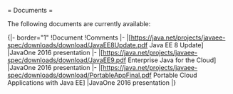 = Documents =

The following documents are currently available:

{|- border="1"
!Document
!Comments
|-
|[https://java.net/projects/javaee-spec/downloads/download/JavaEE8Update.pdf Java EE 8 Update]
|JavaOne 2016 presentation
|-
|[https://java.net/projects/javaee-spec/downloads/download/JavaEE9.pdf Enterprise Java for the Cloud]
|JavaOne 2016 presentation
|-
|[https://java.net/projects/javaee-spec/downloads/download/PortableAppFinal.pdf Portable Cloud Applications with Java EE]
|JavaOne 2016 presentation
|}
